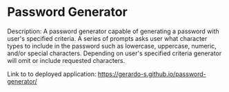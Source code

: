 # Password Generator

Description:
A password generator capable of generating a password with user's specified criteria. A series of prompts asks user what character types to include in the password such as lowercase, uppercase, numeric, and/or special characters. Depending on user's specified criteria generator will omit or include requested characters. 

Link to to deployed application:
<a href="https://gerardo-s.github.io/password-generator/">https://gerardo-s.github.io/password-generator/




